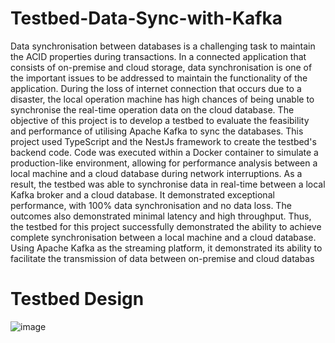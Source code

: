 # Testbed-Data-Sync-with-Kafka

Data synchronisation between databases is a challenging task to maintain the ACID 
properties during transactions. In a connected application that consists of on-premise and 
cloud storage, data synchronisation is one of the important issues to be addressed to 
maintain the functionality of the application. During the loss of internet connection that 
occurs due to a disaster, the local operation machine has high chances of being unable to 
synchronise the real-time operation data on the cloud database. The objective of this 
project is to develop a testbed to evaluate the feasibility and performance of utilising 
Apache Kafka to sync the databases. This project used TypeScript and the NestJs 
framework to create the testbed's backend code. Code was executed within a Docker 
container to simulate a production-like environment, allowing for performance analysis 
between a local machine and a cloud database during network interruptions. As a result, 
the testbed was able to synchronise data in real-time between a local Kafka broker and a 
cloud database. It demonstrated exceptional performance, with 100% data synchronisation 
and no data loss. The outcomes also demonstrated minimal latency and high 
throughput. Thus, the testbed for this project successfully demonstrated the ability to 
achieve complete synchronisation between a local machine and a cloud database. Using 
Apache Kafka as the streaming platform, it demonstrated its ability to facilitate the 
transmission of data between on-premise and cloud databas

# Testbed Design
![image](https://github.com/rfunnn/Testbed-Data-Sync-with-Kafka/assets/81603864/ac232050-1f11-4ba4-ac59-c2f8a581d10b)
